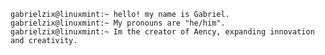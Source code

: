 ```gabrielzix@linuxmint:~ hello! my name is Gabriel.```
```gabrielzix@linuxmint:~ My pronouns are "he/him".```
```gabrielzix@linuxmint:~ Im the creator of Aency, expanding innovation and creativity.```
